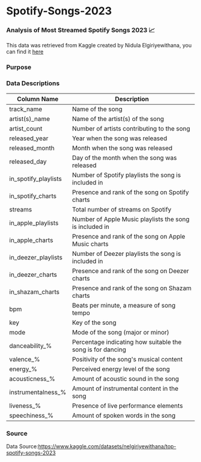 # Spotify-Songs-2023 

### Analysis of Most Streamed Spotify Songs 2023 📈

This data was retrieved from Kaggle created by Nidula Elgiriyewithana, you can find it <a href="https://www.kaggle.com/datasets/nelgiriyewithana/top-spotify-songs-2023">here</a>

### Purpose

### Data Descriptions

| Column Name            | Description                                               |
|------------------------|-----------------------------------------------------------|
| track_name              | Name of the song                                          |
| artist(s)_name         | Name of the artist(s) of the song                         |
| artist_count           | Number of artists contributing to the song                |
| released_year           | Year when the song was released                           |
| released_month          | Month when the song was released                          |
| released_day            | Day of the month when the song was released               |
| in_spotify_playlists    | Number of Spotify playlists the song is included in       |
| in_spotify_charts       | Presence and rank of the song on Spotify charts           |
| streams                | Total number of streams on Spotify                        |
| in_apple_playlists     | Number of Apple Music playlists the song is included in   |
| in_apple_charts        | Presence and rank of the song on Apple Music charts       |
| in_deezer_playlists    | Number of Deezer playlists the song is included in       |
| in_deezer_charts       | Presence and rank of the song on Deezer charts           |
| in_shazam_charts       | Presence and rank of the song on Shazam charts           |
| bpm                    | Beats per minute, a measure of song tempo                 |
| key                    | Key of the song                                           |
| mode                   | Mode of the song (major or minor)                         |
| danceability_%         | Percentage indicating how suitable the song is for dancing|
| valence_%              | Positivity of the song's musical content                  |
| energy_%               | Perceived energy level of the song                        |
| acousticness_%         | Amount of acoustic sound in the song                      |
| instrumentalness_%     | Amount of instrumental content in the song                |
| liveness_%             | Presence of live performance elements                     |
| speechiness_%          | Amount of spoken words in the song                        |


### Source
Data Source:https://www.kaggle.com/datasets/nelgiriyewithana/top-spotify-songs-2023

